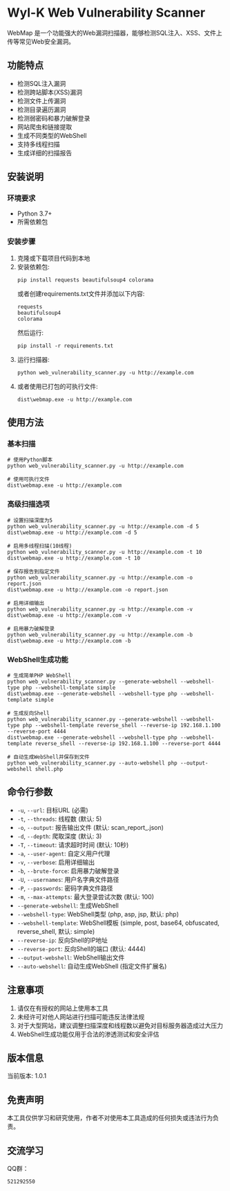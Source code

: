 # Wyl-K Web Vulnerability Scanner

WebMap 是一个功能强大的Web漏洞扫描器，能够检测SQL注入、XSS、文件上传等常见Web安全漏洞。

## 功能特点

- 检测SQL注入漏洞
- 检测跨站脚本(XSS)漏洞
- 检测文件上传漏洞
- 检测目录遍历漏洞
- 检测弱密码和暴力破解登录
- 网站爬虫和链接提取
- 生成不同类型的WebShell
- 支持多线程扫描
- 生成详细的扫描报告

## 安装说明

### 环境要求
- Python 3.7+ 
- 所需依赖包

### 安装步骤
1. 克隆或下载项目代码到本地
2. 安装依赖包:
   ```
   pip install requests beautifulsoup4 colorama
   ```
   或者创建requirements.txt文件并添加以下内容:
   ```
   requests
   beautifulsoup4
   colorama
   ```
   然后运行:
   ```
   pip install -r requirements.txt
   ```
3. 运行扫描器:
   ```
   python web_vulnerability_scanner.py -u http://example.com
   ```
4. 或者使用已打包的可执行文件:
   ```
   dist\webmap.exe -u http://example.com
   ```

## 使用方法

### 基本扫描
```
# 使用Python脚本
python web_vulnerability_scanner.py -u http://example.com

# 使用可执行文件
dist\webmap.exe -u http://example.com
```

### 高级扫描选项
```
# 设置扫描深度为5
python web_vulnerability_scanner.py -u http://example.com -d 5
dist\webmap.exe -u http://example.com -d 5

# 启用多线程扫描(10线程)
python web_vulnerability_scanner.py -u http://example.com -t 10
dist\webmap.exe -u http://example.com -t 10

# 保存报告到指定文件
python web_vulnerability_scanner.py -u http://example.com -o report.json
dist\webmap.exe -u http://example.com -o report.json

# 启用详细输出
python web_vulnerability_scanner.py -u http://example.com -v
dist\webmap.exe -u http://example.com -v

# 启用暴力破解登录
python web_vulnerability_scanner.py -u http://example.com -b
dist\webmap.exe -u http://example.com -b
```

### WebShell生成功能
```
# 生成简单PHP WebShell
python web_vulnerability_scanner.py --generate-webshell --webshell-type php --webshell-template simple
dist\webmap.exe --generate-webshell --webshell-type php --webshell-template simple

# 生成反向Shell
python web_vulnerability_scanner.py --generate-webshell --webshell-type php --webshell-template reverse_shell --reverse-ip 192.168.1.100 --reverse-port 4444
dist\webmap.exe --generate-webshell --webshell-type php --webshell-template reverse_shell --reverse-ip 192.168.1.100 --reverse-port 4444

# 自动生成WebShell并保存到文件
python web_vulnerability_scanner.py --auto-webshell php --output-webshell shell.php
```

## 命令行参数

- `-u`, `--url`: 目标URL (必需)
- `-t`, `--threads`: 线程数 (默认: 5)
- `-o`, `--output`: 报告输出文件 (默认: scan_report_<timestamp>.json)
- `-d`, `--depth`: 爬取深度 (默认: 3)
- `-T`, `--timeout`: 请求超时时间 (默认: 10秒)
- `-a`, `--user-agent`: 自定义用户代理
- `-v`, `--verbose`: 启用详细输出
- `-b`, `--brute-force`: 启用暴力破解登录
- `-U`, `--usernames`: 用户名字典文件路径
- `-P`, `--passwords`: 密码字典文件路径
- `-m`, `--max-attempts`: 最大登录尝试次数 (默认: 100)
- `--generate-webshell`: 生成WebShell
- `--webshell-type`: WebShell类型 (php, asp, jsp, 默认: php)
- `--webshell-template`: WebShell模板 (simple, post, base64, obfuscated, reverse_shell, 默认: simple)
- `--reverse-ip`: 反向Shell的IP地址
- `--reverse-port`: 反向Shell的端口 (默认: 4444)
- `--output-webshell`: WebShell输出文件
- `--auto-webshell`: 自动生成WebShell (指定文件扩展名)

## 注意事项
1. 请仅在有授权的网站上使用本工具
2. 未经许可对他人网站进行扫描可能违反法律法规
3. 对于大型网站，建议调整扫描深度和线程数以避免对目标服务器造成过大压力
4. WebShell生成功能仅用于合法的渗透测试和安全评估

## 版本信息
当前版本: 1.0.1

## 免责声明
本工具仅供学习和研究使用，作者不对使用本工具造成的任何损失或违法行为负责。
## 交流学习
QQ群：
```
521292550
```
